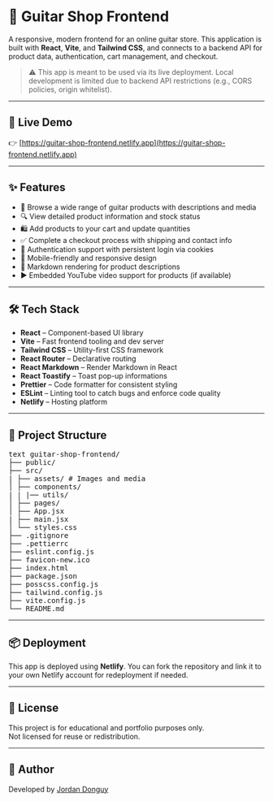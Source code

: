# 🎸 Guitar Shop Frontend

A responsive, modern frontend for an online guitar store. This application is built with **React**, **Vite**, and **Tailwind CSS**, and connects to a backend API for product data, authentication, cart management, and checkout.

> ⚠️ This app is meant to be used via its live deployment. Local development is limited due to backend API restrictions (e.g., CORS policies, origin whitelist).

---

## 🚀 Live Demo

👉 [https://guitar-shop-frontend.netlify.app](https://guitar-shop-frontend.netlify.app)

---

## ✨ Features

- 🛒 Browse a wide range of guitar products with descriptions and media
- 🔍 View detailed product information and stock status
- 🛍️ Add products to your cart and update quantities
- ✅ Complete a checkout process with shipping and contact info
- 🔐 Authentication support with persistent login via cookies
- 📱 Mobile-friendly and responsive design
- 📝 Markdown rendering for product descriptions
- ▶️ Embedded YouTube video support for products (if available)

---

## 🛠️ Tech Stack

- **React** – Component-based UI library
- **Vite** – Fast frontend tooling and dev server
- **Tailwind CSS** – Utility-first CSS framework
- **React Router** – Declarative routing
- **React Markdown** – Render Markdown in React
- **React Toastify** – Toast pop-up informations
- **Prettier** – Code formatter for consistent styling
- **ESLint** – Linting tool to catch bugs and enforce code quality
- **Netlify** – Hosting platform

---

## 📁 Project Structure

<pre lang="md">text guitar-shop-frontend/ 
├── public/
├── src/
| ├── assets/ # Images and media
│ ├── components/
| | |── utils/
│ ├── pages/
│ ├── App.jsx
| ├── main.jsx 
│ └── styles.css
├── .gitignore 
├── .pettierrc
├── eslint.config.js
├── favicon-new.ico
├── index.html
├── package.json
├── posscss.config.js
├── tailwind.config.js
├── vite.config.js
└── README.md </pre>

---

## 📦 Deployment

This app is deployed using **Netlify**. You can fork the repository and link it to your own Netlify account for redeployment if needed.

---

## 📄 License

This project is for educational and portfolio purposes only.  
Not licensed for reuse or redistribution.

---

## 👤 Author

Developed by [Jordan Donguy](https://github.com/JordanDonguy)
